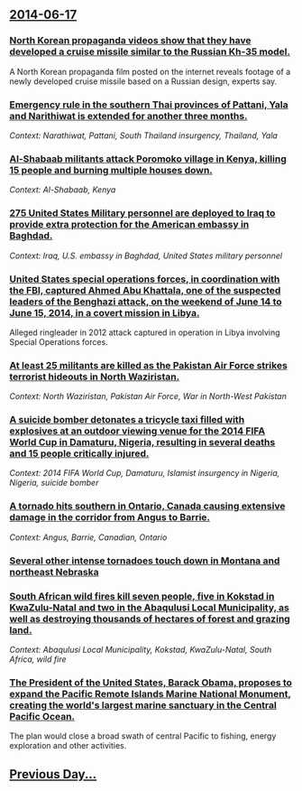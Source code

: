 ## [2014-06-17](/news/2014/06/17/index.md)

### [North Korean propaganda videos show that they have developed a cruise missile similar to the Russian Kh-35 model. ](/news/2014/06/17/north-korean-propaganda-videos-show-that-they-have-developed-a-cruise-missile-similar-to-the-russian-kh-35-model.md)
A North Korean propaganda film posted on the internet reveals footage of a newly developed cruise missile based on a Russian design, experts say.

### [Emergency rule in the southern Thai provinces of Pattani, Yala and Narithiwat is extended for another three months. ](/news/2014/06/17/emergency-rule-in-the-southern-thai-provinces-of-pattani-yala-and-narithiwat-is-extended-for-another-three-months.md)
_Context: Narathiwat, Pattani, South Thailand insurgency, Thailand, Yala_

### [Al-Shabaab militants attack Poromoko village in Kenya, killing 15 people and burning multiple houses down. ](/news/2014/06/17/al-shabaab-militants-attack-poromoko-village-in-kenya-killing-15-people-and-burning-multiple-houses-down.md)
_Context: Al-Shabaab, Kenya_

### [275 United States Military personnel are deployed to Iraq to provide extra protection for the American embassy in Baghdad. ](/news/2014/06/17/275-united-states-military-personnel-are-deployed-to-iraq-to-provide-extra-protection-for-the-american-embassy-in-baghdad.md)
_Context: Iraq, U.S. embassy in Baghdad, United States military personnel_

### [United States special operations forces, in coordination with the FBI, captured Ahmed Abu Khattala, one of the suspected leaders of the Benghazi attack, on the weekend of June 14 to June 15, 2014, in a covert mission in Libya. ](/news/2014/06/17/united-states-special-operations-forces-in-coordination-with-the-fbi-captured-ahmed-abu-khattala-one-of-the-suspected-leaders-of-the-beng.md)
Alleged ringleader in 2012 attack captured in operation in Libya involving Special Operations forces.

### [At least 25 militants are killed as the Pakistan Air Force strikes terrorist hideouts in North Waziristan. ](/news/2014/06/17/at-least-25-militants-are-killed-as-the-pakistan-air-force-strikes-terrorist-hideouts-in-north-waziristan.md)
_Context: North Waziristan, Pakistan Air Force, War in North-West Pakistan_

### [A suicide bomber detonates a tricycle taxi filled with explosives at an outdoor viewing venue for the 2014 FIFA World Cup in Damaturu, Nigeria, resulting in several deaths and 15 people critically injured. ](/news/2014/06/17/a-suicide-bomber-detonates-a-tricycle-taxi-filled-with-explosives-at-an-outdoor-viewing-venue-for-the-2014-fifa-world-cup-in-damaturu-niger.md)
_Context: 2014 FIFA World Cup, Damaturu, Islamist insurgency in Nigeria, Nigeria, suicide bomber_

### [A tornado hits southern in Ontario, Canada causing extensive damage in the corridor from Angus to Barrie. ](/news/2014/06/17/a-tornado-hits-southern-in-ontario-canada-causing-extensive-damage-in-the-corridor-from-angus-to-barrie.md)
_Context: Angus, Barrie, Canadian, Ontario_

### [Several other intense tornadoes touch down in Montana and northeast Nebraska](/news/2014/06/17/several-other-intense-tornadoes-touch-down-in-montana-and-northeast-nebraska.md)
### [South African wild fires kill seven people, five in Kokstad in KwaZulu-Natal and two in the Abaqulusi Local Municipality, as well as destroying thousands of hectares of forest and grazing land. ](/news/2014/06/17/south-african-wild-fires-kill-seven-people-five-in-kokstad-in-kwazulu-natal-and-two-in-the-abaqulusi-local-municipality-as-well-as-destroy.md)
_Context: Abaqulusi Local Municipality, Kokstad, KwaZulu-Natal, South Africa, wild fire_

### [The President of the United States, Barack Obama, proposes to expand the Pacific Remote Islands Marine National Monument, creating the world's largest marine sanctuary in the Central Pacific Ocean. ](/news/2014/06/17/the-president-of-the-united-states-barack-obama-proposes-to-expand-the-pacific-remote-islands-marine-national-monument-creating-the-world.md)
The plan would close a broad swath of central Pacific to fishing, energy exploration and other activities.

## [Previous Day...](/news/2014/06/16/index.md)

